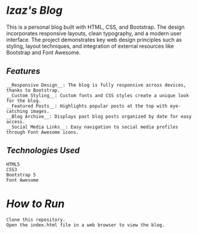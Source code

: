 # __*Izaz's Blog*__

This is a personal blog built with HTML, CSS, and Bootstrap. The design incorporates responsive layouts, clean typography, and a modern user interface. The project demonstrates key web design principles such as styling, layout techniques, and integration of external resources like Bootstrap and Font Awesome.

## __*Features*__

    __Responsive Design__: The blog is fully responsive across devices, thanks to Bootstrap.
    __Custom Styling__: Custom fonts and CSS styles create a unique look for the blog.
    __Featured Posts__: Highlights popular posts at the top with eye-catching images.
    __Blog Archive__: Displays past blog posts organized by date for easy access.
    __Social Media Links__: Easy navigation to social media profiles through Font Awesome icons.

## __*Technologies Used*__

    HTML5
    CSS3
    Bootstrap 5
    Font Awesome

# __*How to Run*__

    Clone this repository.
    Open the index.html file in a web browser to view the blog.
